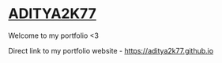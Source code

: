 # [ADITYA2K77](https://aditya2k77.github.io/)
Welcome to my portfolio &lt;3

Direct link to my portfolio website - https://aditya2k77.github.io
